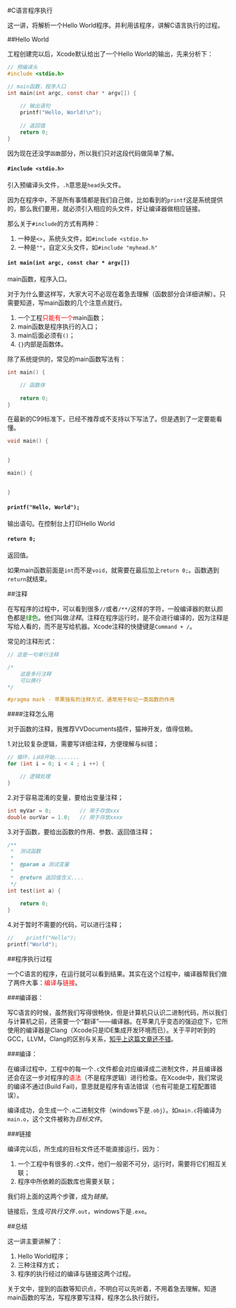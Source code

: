 #C语言程序执行

这一讲，将解析一个Hello World程序。并利用该程序，讲解C语言执行的过程。

##Hello World

工程创建完以后，Xcode默认给出了一个Hello World的输出，先来分析下：

```c
// 预编译头
#include <stdio.h>

// main函数，程序入口
int main(int argc, const char * argv[]) {
    
    // 输出语句
    printf("Hello, World!\n");
    
    // 返回值
    return 0;
}

```

因为现在还没学`函数`部分，所以我们只对这段代码做简单了解。

#### `#include <stdio.h>`

引入预编译头文件，`.h`意思是`head`头文件。

因为在程序中，不是所有事情都是我们自己做，比如看到的`printf`这是系统提供的，那么我们要用，就必须引入相应的头文件，好让编译器做相应链接。

那么关于`#include`的方式有两种：

1. 一种是`<>`，系统头文件，如`#include <stdio.h>`
2. 一种是`""`，自定义头文件，如`#include "myhead.h"`

#### `int main(int argc, const char * argv[])`

main函数，程序入口。

对于为什么要这样写，大家大可不必现在着急去理解（函数部分会详细讲解）。只需要知道，写main函数的几个注意点就行。

1. 一个工程<font color=red>只能有一个</font>main函数；
2. main函数是程序执行的入口；
3. main后面必须有`()`；
4. `{}`内部是函数体。

除了系统提供的，常见的main函数写法有：

```c
int main() {

    // 函数体
    
    return 0;
}

```
在最新的C99标准下，已经不推荐或不支持以下写法了。但是遇到了一定要能看懂。

```c
void main() {

    
}

```

```c
main() {

    
}

```

#### `printf("Hello, World");`

输出语句。在控制台上打印Hello World

#### `return 0;`

返回值。

如果main函数前面是`int`而不是`void`，就需要在最后加上`return 0;`。函数遇到`return`就结束。

##注释

在写程序的过程中，可以看到很多`//`或者`/**/`这样的字符，一般编译器的默认颜色都是<font color=green>绿色</font>。他们叫做*注释*。注释在程序运行时，是不会进行编译的，因为注释是写给人看的，而不是写给机器。Xcode注释的快捷键是`Command + /`。

常见的注释形式：

```c
// 这是一句单行注释
```

```c
/*
    这是多行注释
    可以换行
*/

```

```c
#pragma mark - 苹果独有的注释方式，通常用于标记一类函数的作用

```

####注释怎么用

对于函数的注释，我推荐VVDocuments插件，猫神开发，值得信赖。

1.对比较复杂逻辑，需要写详细注释，方便理解与纠错；

```c
// 循环，i从0开始........
for (int i = 0; i < 4 ; i ++) {

    // 逻辑处理
}

```
2.对于容易混淆的变量，要给出变量注释；

```c
int myVar = 0;         // 用于存放xxx
double ourVar = 1.0;   // 用于存放xxxx

```

3.对于函数，要给出函数的作用、参数、返回值注释；

```c
/**
 *  测试函数
 *
 *  @param a 测试变量
 *
 *  @return 返回值含义....
 */
int test(int a) {
    
    return 0;
}

```

4.对于暂时不需要的代码，可以进行注释；

```c
//    printf("Hello");
printf("World");

```

##程序执行过程

一个C语言的程序，在运行就可以看到结果。其实在这个过程中，编译器帮我们做了两件大事：<font color=red>编译</font>与<font color=red>链接</font>。

###编译器：

写C语言的时候，虽然我们写得很畅快，但是计算机只认识二进制代码，所以我们与计算机之前，还需要一个“翻译”——编译器。在苹果几乎变态的强迫症下，它所使用的编译器是Clang（Xcode只是IDE集成开发环境而已）。关于平时听到的GCC，LLVM，Clang的区别与关系，[知乎上这篇文章还不错](http://www.zhihu.com/question/20039402)。

###编译：

在编译过程中，工程中的每一个`.c`文件都会对应编译成二进制文件，并且编译器还会在这一步对程序的<font color=red>语法</font>（不是程序逻辑）进行检查。在Xcode中，我们常说的编译不通过(Build Fail)，意思就是程序有语法错误（也有可能是工程配置错误）。

编译成功，会生成一个`.o`二进制文件（windows下是`.obj`）。如`main.c`将编译为`main.o`，这个文件被称为*目标文件*。

###链接

编译完以后，所生成的目标文件还不能直接运行，因为：

1. 一个工程中有很多的`.c`文件，他们一般密不可分，运行时，需要将它们相互关联；
2. 程序中所依赖的函数库也需要关联；

我们将上面的这两个步骤，成为*链接*。

链接后，生成*可执行文件*`.out`，windows下是`.exe`。

##总结

这一讲主要讲解了：

1. Hello World程序；
2. 三种注释方式；
3. 程序的执行经过的编译与链接这两个过程。

关于文中，提到的函数等知识点，不明白可以先听着，不用着急去理解。知道main函数的写法，写程序要写注释，程序怎么执行就行。